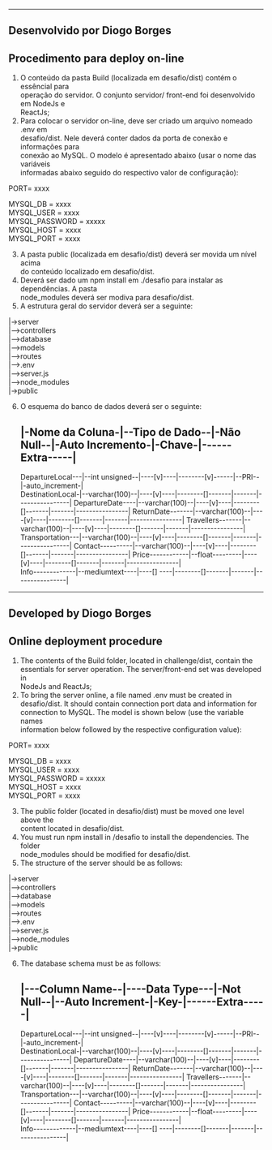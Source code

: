 
------------------------------------------------------------------------------------
 Desenvolvido por Diogo Borges                                 
------------------------------------------------------------------------------------

 Procedimento para deploy on-line                                                 
 --------------------------------                                                   

 1. O conteúdo da pasta Build (localizada em desafio/dist) contém o essêncial para  
 operação do servidor. O conjunto servidor/ front-end foi desenvolvido em NodeJs e   
 ReactJs;                                                                           
 2. Para colocar o servidor on-line, deve ser criado um arquivo nomeado .env em     
 desafio/dist. Nele deverá conter dados da porta de conexão e informações para      
 conexão ao MySQL. O modelo é apresentado abaixo (usar o nome das variáveis         
 informadas abaixo seguido do respectivo valor de configuração):                   

 PORT= xxxx                                                                        

 MYSQL_DB = xxxx                                                                    
 MYSQL_USER = xxxx                                                                  
 MYSQL_PASSWORD = xxxxx                                                             
 MYSQL_HOST = xxxx                                                                  
 MYSQL_PORT = xxxx                                                                  
                                                                                    
 3. A pasta public (localizada em desafio/dist) deverá ser movida um nível acima    
 do conteúdo localizado em desafio/dist.                                            
 4. Deverá ser dado um npm install em ./desafio para instalar as dependências. A pasta  
 node_modules deverá ser modiva para desafio/dist.                                  
 5. A estrutura geral do servidor deverá ser a seguinte:                            
                                                                                    
 |->server                                                                          
  |-->controllers                                                                   
  |-->database                                                                      
  |-->models                                                                        
  |-->routes                                                                        
  |-->.env                                                                          
  |-->server.js                                                                     
  |-->node_modules                                                                  
 |->public     

 6. O esquema do banco de dados deverá ser o seguinte:

	|-Nome da Coluna-|--Tipo de Dado--|-Não Null--|-Auto Incremento-|-Chave-|------Extra-----|
	------------------------------------------------------------------------------------------
	DepartureLocal---|--int unsigned--|----[v]----|--------[v]------|--PRI--|-auto_increment-|      
	DestinationLocal-|--varchar(100)--|----[v]----|--------[]-------|-------|----------------|
	DepartureDate----|--varchar(100)--|----[v]----|--------[]-------|-------|----------------|
	ReturnDate-------|--varchar(100)--|----[v]----|--------[]-------|-------|----------------|
	Travellers-------|--varchar(100)--|----[v]----|--------[]-------|-------|----------------|
	Transportation---|--varchar(100)--|----[v]----|--------[]-------|-------|----------------|
	Contact----------|--varchar(100)--|----[v]----|--------[]-------|-------|----------------|
	Price------------|--float---------|----[v]----|--------[]-------|-------|----------------|   
	Info-------------|--mediumtext----|----[] ----|--------[]-------|-------|----------------|

------------------------------------------------------------------------------------
 Developed by Diogo Borges                                     
------------------------------------------------------------------------------------
  
 Online deployment procedure                                                      
 ---------------------------                                                        
 
 1. The contents of the Build folder, located in challenge/dist, contain the        
 essentials for server operation. The server/front-end set was developed in         
 NodeJs and ReactJs;                                                                
 2. To bring the server online, a file named .env must be created in                
 desafio/dist. It should contain connection port data and information for           
 connection to MySQL. The model is shown below (use the variable names              
 information below followed by the respective configuration value):                 
 
 PORT= xxxx                                                                         
 
 MYSQL_DB = xxxx                                                                    
 MYSQL_USER = xxxx                                                                  
 MYSQL_PASSWORD = xxxxx                                                             
 MYSQL_HOST = xxxx                                                                  
 MYSQL_PORT = xxxx                                                                  

 3. The public folder (located in desafio/dist) must be moved one level above the   
 content located in desafio/dist.                                                   
 4. You must run npm install in /desafio to install the dependencies. The folder    
 node_modules should be modified for desafio/dist.                                  
 5. The structure of the server should be as follows:                               
 
 |->server                                                                          
  |-->controllers                                                                   
  |-->database                                                                      
  |-->models                                                                        
  |-->routes                                                                        
  |-->.env                                                                            
  |-->server.js                                                                     
  |-->node_modules                                                                  
 |->public         

 6. The database schema must be as follows:

	|---Column Name--|----Data Type---|-Not Null--|--Auto Increment-|-Key-|------Extra-----|
	------------------------------------------------------------------------------------------
	DepartureLocal---|--int unsigned--|----[v]----|--------[v]------|--PRI--|-auto_increment-|      
	DestinationLocal-|--varchar(100)--|----[v]----|--------[]-------|-------|----------------|
	DepartureDate----|--varchar(100)--|----[v]----|--------[]-------|-------|----------------|
	ReturnDate-------|--varchar(100)--|----[v]----|--------[]-------|-------|----------------|
	Travellers-------|--varchar(100)--|----[v]----|--------[]-------|-------|----------------|
	Transportation---|--varchar(100)--|----[v]----|--------[]-------|-------|----------------|
	Contact----------|--varchar(100)--|----[v]----|--------[]-------|-------|----------------|
	Price------------|--float---------|----[v]----|--------[]-------|-------|----------------|   
	Info-------------|--mediumtext----|----[] ----|--------[]-------|-------|----------------| 

